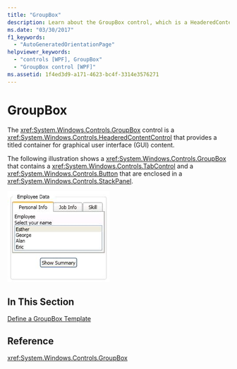 ```yaml
---
title: "GroupBox"
description: Learn about the GroupBox control, which is a HeaderedContentControl that provides a titled container for graphical user interface (GUI) content.
ms.date: "03/30/2017"
f1_keywords: 
  - "AutoGeneratedOrientationPage"
helpviewer_keywords: 
  - "controls [WPF], GroupBox"
  - "GroupBox control [WPF]"
ms.assetid: 1f4ed3d9-a171-4623-bc4f-3314e3576271
---
```

# GroupBox

The <xref:System.Windows.Controls.GroupBox> control is a <xref:System.Windows.Controls.HeaderedContentControl> that provides a titled container for graphical user interface (GUI) content.  
  
 The following illustration shows a <xref:System.Windows.Controls.GroupBox> that contains a <xref:System.Windows.Controls.TabControl> and a <xref:System.Windows.Controls.Button> that are enclosed in a <xref:System.Windows.Controls.StackPanel>.  
  
 ![Screenshot that shows a groupbox.](./media/groupbox/groupbox-tab-button-stackpanel.jpg)  
  
## In This Section  

 [Define a GroupBox Template](how-to-define-a-groupbox-template.md)  
  
## Reference  

 <xref:System.Windows.Controls.GroupBox>  

